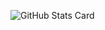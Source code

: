 ![GitHub Stats Card](https://github-readme-stats.vercel.app/api?username=waicode&count_private=true&show_icons=true)
